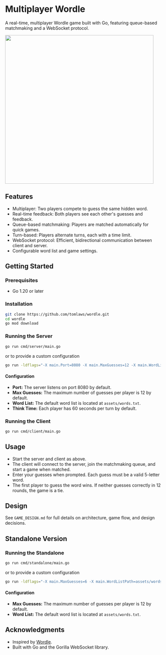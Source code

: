 # Multiplayer Wordle

A real-time, multiplayer Wordle game built with Go, featuring queue-based matchmaking and a WebSocket protocol.

<img src="https://i.imgur.com/EwnRwVv.jpeg" width="480"/>

## Features
- Multiplayer: Two players compete to guess the same hidden word.
- Real-time feedback: Both players see each other's guesses and feedback.
- Queue-based matchmaking: Players are matched automatically for quick games.
- Turn-based: Players alternate turns, each with a time limit.
- WebSocket protocol: Efficient, bidirectional communication between client and server.
- Configurable word list and game settings.

## Getting Started

### Prerequisites
- Go 1.20 or later

### Installation
```sh
git clone https://github.com/tomlaws/wordle.git
cd wordle
go mod download
```

### Running the Server
```sh
go run cmd/server/main.go
```
or to provide a custom configuration
```sh
go run -ldflags="-X main.Port=8080 -X main.MaxGuesses=12 -X main.WordListPath=assets/words.txt -X main.ThinkTime=60" cmd/server/main.go
```
#### Configuration
- **Port:** The server listens on port 8080 by default.
- **Max Guesses:** The maximum number of guesses per player is 12 by default.
- **Word List:** The default word list is located at `assets/words.txt`.
- **Think Time:** Each player has 60 seconds per turn by default.

### Running the Client
```sh
go run cmd/client/main.go
```

## Usage
- Start the server and client as above.
- The client will connect to the server, join the matchmaking queue, and start a game when matched.
- Enter your guesses when prompted. Each guess must be a valid 5-letter word.
- The first player to guess the word wins. If neither guesses correctly in 12 rounds, the game is a tie.

## Design
See `GAME_DESIGN.md` for full details on architecture, game flow, and design decisions.

## Standalone Version
### Running the Standalone
```sh
go run cmd/standalone/main.go
```
or to provide a custom configuration
```sh
go run -ldflags="-X main.MaxGuesses=6 -X main.WordListPath=assets/words.txt" cmd/standalone/main.go
```
#### Configuration
- **Max Guesses:** The maximum number of guesses per player is 12 by default.
- **Word List:** The default word list is located at `assets/words.txt`.

## Acknowledgments
- Inspired by [Wordle](https://www.nytimes.com/games/wordle/index.html).
- Built with Go and the Gorilla WebSocket library.
